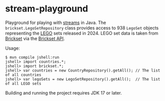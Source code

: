 stream-playground
=================

Playground for playing with [streams](https://docs.oracle.com/en/java/javase/21/docs/api/java.base/java/util/stream/package-summary.html) in Java.
The `brickset.LegoSetRepository` class provides access to 938 `LegoSet` objects representing the [LEGO](https://www.lego.com/) sets released in 2024. LEGO set data is taken from [Brickset](https://brickset.com/) via the [Brickset API](https://brickset.com/article/52664/api-version-3-documentation).

Usage:
```console
$ mvn compile jshell:run
jshell> import countries.*;
jshell> import brickset.*;
jshell> var countries = new CountryRepository().getAll(); // The list of all countries
jshell> var legoSets = new LegoSetRepository().getAll();  // The list of all LEGO sets
```

Building and running the project requires JDK 17 or later.
